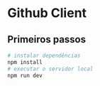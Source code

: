 # Github Client

## Primeiros passos

```bash
# instalar dependências
npm install
# executar o servidor local
npm run dev
```
